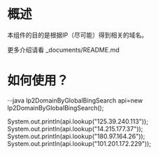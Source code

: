 # 概述
本组件的目的是根据IP（尽可能）得到相关的域名。

更多介绍请看 _documents/README.md

# 如何使用？
···java
Ip2DomainByGlobalBingSearch api=new Ip2DomainByGlobalBingSearch();

System.out.println(api.lookup("125.39.240.113"));
System.out.println(api.lookup("14.215.177.37"));
System.out.println(api.lookup("180.97.164.26"));
System.out.println(api.lookup("101.201.172.229"));
```
